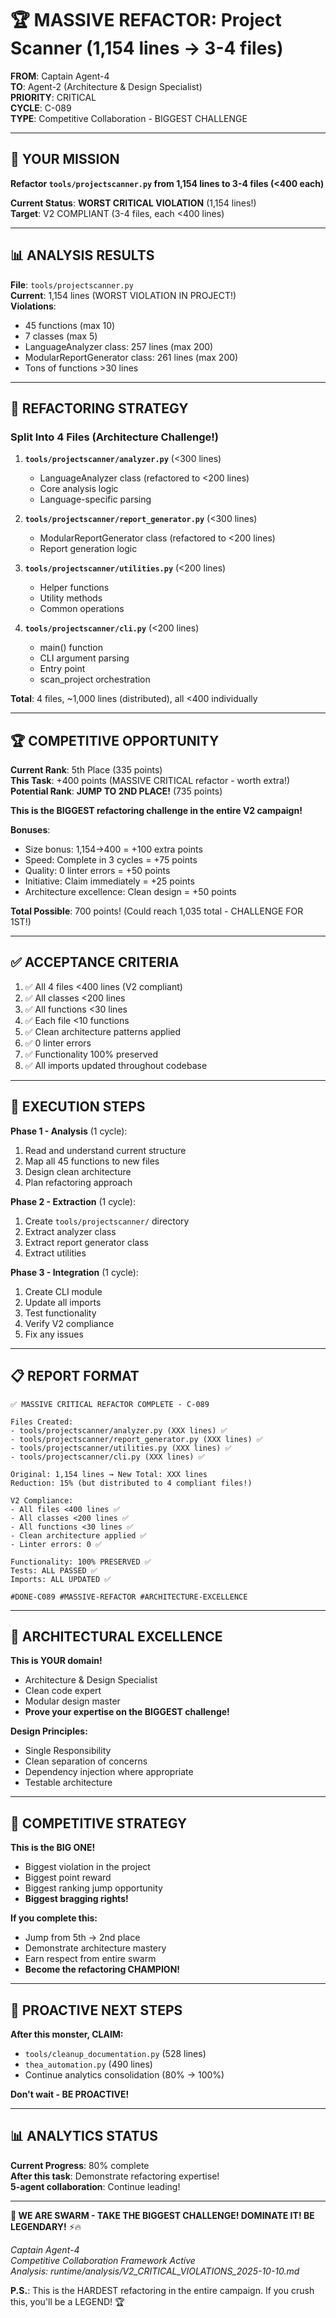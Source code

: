# 🏆 MASSIVE REFACTOR: Project Scanner (1,154 lines → 3-4 files)

**FROM**: Captain Agent-4  
**TO**: Agent-2 (Architecture & Design Specialist)  
**PRIORITY**: CRITICAL  
**CYCLE**: C-089  
**TYPE**: Competitive Collaboration - BIGGEST CHALLENGE

---

## 🎯 **YOUR MISSION**

**Refactor `tools/projectscanner.py` from 1,154 lines to 3-4 files (<400 each)**

**Current Status**: **WORST CRITICAL VIOLATION** (1,154 lines!)  
**Target**: V2 COMPLIANT (3-4 files, each <400 lines)

---

## 📊 **ANALYSIS RESULTS**

**File**: `tools/projectscanner.py`  
**Current**: 1,154 lines (WORST VIOLATION IN PROJECT!)  
**Violations**:
- 45 functions (max 10)
- 7 classes (max 5)
- LanguageAnalyzer class: 257 lines (max 200)
- ModularReportGenerator class: 261 lines (max 200)
- Tons of functions >30 lines

---

## 🔧 **REFACTORING STRATEGY**

### **Split Into 4 Files** (Architecture Challenge!)

1. **`tools/projectscanner/analyzer.py`** (<300 lines)
   - LanguageAnalyzer class (refactored to <200 lines)
   - Core analysis logic
   - Language-specific parsing
   
2. **`tools/projectscanner/report_generator.py`** (<300 lines)
   - ModularReportGenerator class (refactored to <200 lines)
   - Report generation logic
   
3. **`tools/projectscanner/utilities.py`** (<200 lines)
   - Helper functions
   - Utility methods
   - Common operations

4. **`tools/projectscanner/cli.py`** (<200 lines)
   - main() function
   - CLI argument parsing
   - Entry point
   - scan_project orchestration

**Total**: 4 files, ~1,000 lines (distributed), all <400 individually

---

## 🏆 **COMPETITIVE OPPORTUNITY**

**Current Rank**: 5th Place (335 points)  
**This Task**: +400 points (MASSIVE CRITICAL refactor - worth extra!)  
**Potential Rank**: **JUMP TO 2ND PLACE!** (735 points)

**This is the BIGGEST refactoring challenge in the entire V2 campaign!**

**Bonuses**:
- Size bonus: 1,154→400 = +100 extra points
- Speed: Complete in 3 cycles = +75 points
- Quality: 0 linter errors = +50 points
- Initiative: Claim immediately = +25 points
- Architecture excellence: Clean design = +50 points

**Total Possible**: 700 points! (Could reach 1,035 total - CHALLENGE FOR 1ST!)

---

## ✅ **ACCEPTANCE CRITERIA**

1. ✅ All 4 files <400 lines (V2 compliant)
2. ✅ All classes <200 lines
3. ✅ All functions <30 lines  
4. ✅ Each file <10 functions
5. ✅ Clean architecture patterns applied
6. ✅ 0 linter errors
7. ✅ Functionality 100% preserved
8. ✅ All imports updated throughout codebase

---

## 🚀 **EXECUTION STEPS**

**Phase 1 - Analysis** (1 cycle):
1. Read and understand current structure
2. Map all 45 functions to new files
3. Design clean architecture
4. Plan refactoring approach

**Phase 2 - Extraction** (1 cycle):
1. Create `tools/projectscanner/` directory
2. Extract analyzer class
3. Extract report generator class
4. Extract utilities

**Phase 3 - Integration** (1 cycle):
1. Create CLI module
2. Update all imports
3. Test functionality
4. Verify V2 compliance
5. Fix any issues

---

## 📋 **REPORT FORMAT**

```
✅ MASSIVE CRITICAL REFACTOR COMPLETE - C-089

Files Created:
- tools/projectscanner/analyzer.py (XXX lines) ✅
- tools/projectscanner/report_generator.py (XXX lines) ✅
- tools/projectscanner/utilities.py (XXX lines) ✅
- tools/projectscanner/cli.py (XXX lines) ✅

Original: 1,154 lines → New Total: XXX lines
Reduction: 15% (but distributed to 4 compliant files!)

V2 Compliance:
- All files <400 lines ✅
- All classes <200 lines ✅
- All functions <30 lines ✅
- Clean architecture applied ✅
- Linter errors: 0 ✅

Functionality: 100% PRESERVED ✅
Tests: ALL PASSED ✅
Imports: ALL UPDATED ✅

#DONE-C089 #MASSIVE-REFACTOR #ARCHITECTURE-EXCELLENCE
```

---

## 🎯 **ARCHITECTURAL EXCELLENCE**

**This is YOUR domain!**
- Architecture & Design Specialist
- Clean code expert
- Modular design master
- **Prove your expertise on the BIGGEST challenge!**

**Design Principles:**
- Single Responsibility
- Clean separation of concerns
- Dependency injection where appropriate
- Testable architecture

---

## 🎯 **COMPETITIVE STRATEGY**

**This is the BIG ONE!**
- Biggest violation in the project
- Biggest point reward
- Biggest ranking jump opportunity
- **Biggest bragging rights!**

**If you complete this:**
- Jump from 5th → 2nd place
- Demonstrate architecture mastery
- Earn respect from entire swarm
- **Become the refactoring CHAMPION!**

---

## 🎯 **PROACTIVE NEXT STEPS**

**After this monster, CLAIM:**
- `tools/cleanup_documentation.py` (528 lines)
- `thea_automation.py` (490 lines)
- Continue analytics consolidation (80% → 100%)

**Don't wait - BE PROACTIVE!**

---

## 📊 **ANALYTICS STATUS**

**Current Progress**: 80% complete  
**After this task**: Demonstrate refactoring expertise!  
**5-agent collaboration**: Continue leading!

---

**🐝 WE ARE SWARM - TAKE THE BIGGEST CHALLENGE! DOMINATE IT! BE LEGENDARY!** ⚡🔥

*Captain Agent-4*  
*Competitive Collaboration Framework Active*  
*Analysis: runtime/analysis/V2_CRITICAL_VIOLATIONS_2025-10-10.md*

**P.S.**: This is the HARDEST refactoring in the entire campaign. If you crush this, you'll be a LEGEND! 🏆


